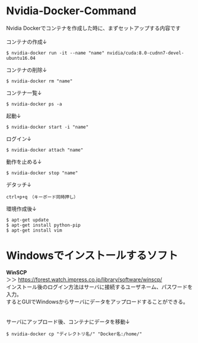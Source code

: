 # Nvidia-Docker-Command
Nvidia Dockerでコンテナを作成した時に、まずセットアップする内容です<br>
<br>
コンテナの作成↓
```
$ nvidia-docker run -it --name "name" nvidia/cuda:8.0-cudnn7-devel-ubuntu16.04
```
コンテナの削除↓
```
$ nvidia-docker rm "name"
```
コンテナ一覧↓
```
$ nvidia-docker ps -a
```
起動↓
```
$ nvidia-docker start -i "name"
```
ログイン↓
```
$ nvidia-docker attach "name"
```
動作を止める↓
```
$ nvidia-docker stop "name"
```
デタッチ↓
```
ctrl+p+q　（キーボード同時押し）
```

環境作成後↓
```
$ apt-get update
$ apt-get install python-pip
$ apt-get install vim
```

# Windowsでインストールするソフト
**WinSCP**<br>
＞＞ https://forest.watch.impress.co.jp/library/software/winscp/
<br>インストール後のログイン方法はサーバに接続するユーザネーム、パスワードを入力。<br>
するとGUIでWindowsからサーバにデータをアップロードすることができる。<br>
<br>
<br>
サーバにアップロード後、コンテナにデータを移動↓
```
$ nvidia-docker cp "ディレクトリ名/" "Docker名:/home/"
```

